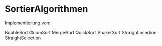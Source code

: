 # SortierAlgorithmen 

Implementierung von:

BubbleSort
GnomSort
MergeSort
QuickSort
ShakerSort
StraightInsertion
StraightSelection
